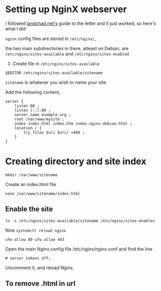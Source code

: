 # Setting up NginX webserver

I followed [landchad.net's](https://landchad.net/basic/nginx/) guide to the letter and it just worked, so here's what I did

`nginx` config files are stored in `/etc/nginx/`,

the two main subdirectories in there, atleast on Debian, are `/etc/nginx/sites-available` and `/etc/nginx/sites-enabled`

1. Create file in `/etc/nginx/sites-available`

`$EDITOR /etc/nginx/sites-available/sitename`

`sitename` is whatever you wish to name your site.

Add the following content,

	server {
		listen 80 ;
		listen [::]:80 ;
		server_name example.org ;
		root /var/www/mysite ;
		index index.html index.htm index.nginx-debian.html ;
		location / {
			try_files $uri $uri/ =404 ;
		}
	}

# Creating directory and site index

`mkdir /var/www/sitename`

Create an index.html file

`nano /var/www/sitename/index.html`


## Enable the site

`ln -s /etc/nginx/sites-available/sitename /etc/nginx/sites-enables`

Now `systemctl reload nginx`

`ufw allow 80 ufw allow 443`

Open the main Nginx config file /etc/nginx/nginx.conf and find the line 

`# server_tokens off;`

 Uncomment it, and reload Nginx.

## To remove .html in url

<object data=/src/conf/nginx-strip-html-in-url.txt></object>